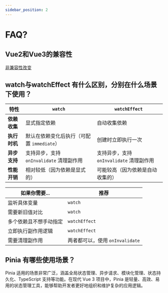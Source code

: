 ```yaml
---
sidebar_position: 2
---
```

# FAQ?

## Vue2和Vue3的兼容性

[非兼容性改变](https://v3-migration.vuejs.org/zh/breaking-changes/)

## watch与watchEffect 有什么区别，分别在什么场景下使用？

| 特性         | `watch`                                    | `watchEffect`                            |
| ------------ | ------------------------------------------ | ---------------------------------------- |
| **依赖收集** | 显式指定依赖                               | 自动收集依赖                             |
| **执行时机** | 默认在依赖变化后执行（可配置 `immediate`） | 创建时立即执行一次                       |
| **异步支持** | 支持异步，支持 `onInvalidate` 清理副作用   | 支持异步，支持 `onInvalidate` 清理副作用 |
| **性能开销** | 相对较低（因为依赖是显式的）               | 可能较高（因为依赖是自动收集的）         |

| 如果你需要...          | 推荐                            |
| ---------------------- | ------------------------------- |
| 监听具体变量           | `watch`                         |
| 需要新旧值对比         | `watch`                         |
| 多个依赖且不想手动指定 | `watchEffect`                   |
| 立即执行副作用逻辑     | `watchEffect`                   |
| 需要清理副作用         | 两者都可以，使用 `onInvalidate` |

## Pinia 有哪些使用场景？

Pinia 适用的场景非常广泛，涵盖全局状态管理、异步请求、模块化管理、状态持久化、TypeScript 支持等功能。在现代 Vue 3 项目中，Pinia 是轻量、高效、易用的状态管理工具，能够帮助开发者更好地组织和维护复杂的应用逻辑。

